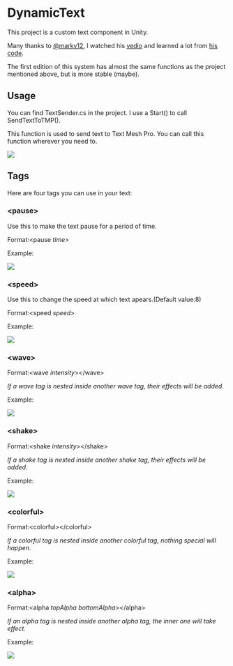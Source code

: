 <h1>DynamicText</h1>
This project is a custom text component in Unity.

Many thanks to [@markv12](https://github.com/markv12), I watched his [vedio](https://www.youtube.com/watch?v=So8DpNh3XOE) and learned a lot from [his code](https://github.com/markv12/VertexTextAnimationDemo).

The first edition of this system has almost the same functions as the project mentioned above, but is more stable (maybe).

<h2>Usage</h2>

You can find TextSender.cs in the project. I use a Start() to call SendTextToTMP().

This function is used to send text to Text Mesh Pro. You can call this function wherever you need to.

<image src="https://raw.githubusercontent.com/MagicAutomaton/MyImages/main/DynamicText/Start.png">

<h2>Tags</h2>

Here are four tags you can use in your text:

<h3>&lt;pause&gt;</h3>
Use this to make the text pause for a period of time.

Format:&lt;pause <i>time</i>&gt;

Example:

<image src="https://raw.githubusercontent.com/MagicAutomaton/MyImages/main/DynamicText/pause.gif">

<h3>&lt;speed&gt;</h3>

Use this to change the speed at which text apears.(Default value:8)

Format:&lt;speed <i>speed</i>&gt;

Example:

<image src="https://raw.githubusercontent.com/MagicAutomaton/MyImages/main/DynamicText/speed.gif">

<h3>&lt;wave&gt;</h3>

Format:&lt;wave <i>intensity</i>&gt;&lt;/wave&gt;

<i>If a wave tag is nested inside another wave tag, their effects will be added. </i>

Example:

<image src="https://raw.githubusercontent.com/MagicAutomaton/MyImages/main/DynamicText/wave.gif">

<h3>&lt;shake&gt;</h3>

Format:&lt;shake <i>intensity</i>&gt;&lt;/shake&gt;

<i>If a shake tag is nested inside another shake tag, their effects will be added. </i>

Example:

<image src="https://raw.githubusercontent.com/MagicAutomaton/MyImages/main/DynamicText/shake.gif">

<h3>&lt;colorful&gt;</h3>

Format:&lt;colorful&gt;&lt;/colorful&gt;

<i>If a colorful tag is nested inside another colorful tag, nothing special will happen.</i>

Example:

<image src="https://raw.githubusercontent.com/MagicAutomaton/MyImages/main/DynamicText/colorful.gif">

<h3>&lt;alpha&gt;</h3>

Format:&lt;alpha <i>topAlpha</i> <i>bottomAlpha</i>&gt;&lt;/alpha&gt;
  
<i>If an alpha tag is nested inside another alpha tag, the inner one will take effect.</i>
  
Example:

<image src="https://raw.githubusercontent.com/MagicAutomaton/MyImages/main/DynamicText/alpha.gif">
